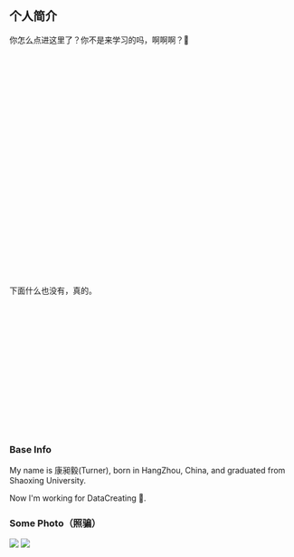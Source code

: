 ## 个人简介

你怎么点进这里了？你不是来学习的吗，啊啊啊？🤨

<br/>
<br/>
<br/>
<br/>
<br/>
<br/>
<br/>
<br/>
<br/>
<br/>
<br/>
<br/>
<br/>
<br/>
<br/>
<br/>
<br/>
<br/>
<br/>
<br/>
<br/>
<br/>
<br/>
<br/>
下面什么也没有，真的。
<br/>
<br/>
<br/>
<br/>
<br/>
<br/>
<br/>
<br/>
<br/>
<br/>
<br/>
<br/>
<br/>
<br/>
<br/>

### Base Info

My name is 康昶毅(Turner), born in HangZhou, China, and graduated from Shaoxing University.

Now I'm working for DataCreating 🏢.

### Some Photo（照骗）

![](/images/my/myPhoto.jpg)
![](/images/my/myPhoto2.png)
